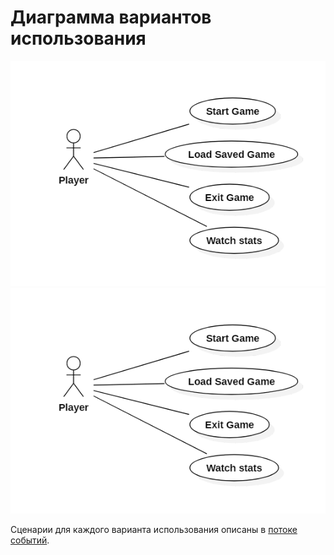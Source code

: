 # Диаграмма вариантов использования

![Диаграмма вариантов использования (Главное меню)](UseCase.png)
![Диаграмма вариантов использования (Внутриигровое меню)](UseCase.png)

Сценарии для каждого варианта использования описаны в [потоке событий](Flow%20of%20events.md).